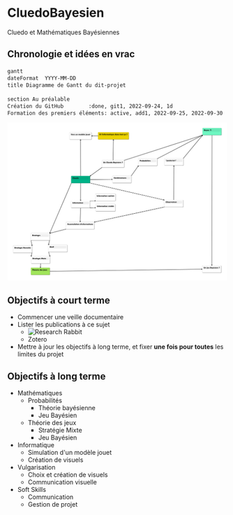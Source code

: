 # CluedoBayesien
Cluedo et Mathématiques Bayésiennes

## Chronologie et idées en vrac
```mermaid
gantt
dateFormat  YYYY-MM-DD
title Diagramme de Gantt du dit-projet

section Au préalable
Création du GitHub        :done, git1, 2022-09-24, 1d
Formation des premiers éléments: active, add1, 2022-09-25, 2022-09-30
```
 
![CurrentMindMap](https://github.com/BenoitBOMPOL/CluedoBayesien/blob/main/MindMaps/MindMap_001.png)

## Objectifs à court terme
- Commencer une veille documentaire
- Lister les publications à ce sujet
  - ![Research Rabbit](https://www.researchrabbitapp.com/collection/public/JLNM89PP6N)
  - Zotero
- Mettre à jour les objectifs à long terme, et fixer **une fois pour toutes** les limites du projet

## Objectifs à long terme
- Mathématiques
  - Probabilités
    - Théorie bayésienne
    - Jeu Bayésien
  - Théorie des jeux
    - Stratégie Mixte
    - Jeu Bayésien
- Informatique
  - Simulation d'un modèle jouet
  - Création de visuels
- Vulgarisation
  - Choix et création de visuels
  - Communication visuelle
- Soft Skills
  - Communication
  - Gestion de projet
